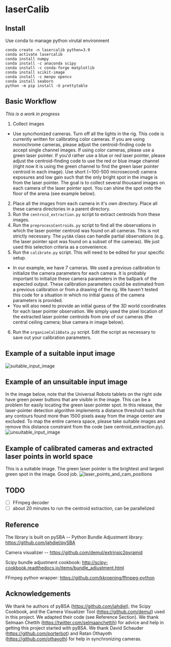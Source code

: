 # laserCalib 

## Install

Use conda to manage python virutal environment 

```
conda create -n lasercalib python=3.9
conda activate lasercalib
conda install numpy
conda install -c anaconda scipy 
conda install -c conda-forge matplotlib 
conda install scikit-image
conda install -c menpo opencv
conda install seaborn
python -m pip install -U prettytable
```

## Basic Workflow  
*This is a work in progress*  
1. Collect images  
- Use syncrhonized cameras. Turn off all the lights in the rig. This code is currently written for calibrating color cameras. If you are using monochrome cameras, please adjust the centroid-finding code to accept single channel images. If using color cameras, please use a green laser pointer. If you'd rather use a blue or red laser pointer, please adjust the centroid-finding code to use the red or blue image channel (right now it is using the green channel to find the green laser pointer centroid in each image). Use short (~100-500 microsecond) camera exposures and low gain such that the only bright spot in the image is from the laser pointer. The goal is to collect several thousand images on each camera of the laser pointer spot. You can shine the spot onto the floor of the arena (see example below).  
2. Place all the images from each camera in it's own directory. Place all these camera directories in a parent directory.
3. Run the `centroid_extraction.py` script to extract centroids from these images.
4. Run the `preprocessCentroids.py` script to find all the observations in which the laser pointer centroid was found on all cameras. This is not strictly necessary. The `pySBA` class can handle partial observations (e.g. the laser pointer spot was found on a subset of the cameras). We just used this selection criteria as a convenience.
5. Run the `calibrate.py` script. This will need to be edited for your specific setup.  
- In our example, we have 7 cameras. We used a previous calibration to initialize the camera parameters for each camera. It is probably important to initialize these camera parameters in the ballpark of the expected output. These calibration parameters could be estimated from a previous calibration or from a drawing of the rig. We haven't tested this code for a situation in which no initial guess of the camera parameters is provided.  
- You will also need to provide an initial guess of the 3D world coordinates for each laser pointer observation. We simply used the pixel location of the extracted laser pointer centroids from one of our cameras (the central ceiling camera; blue camera in image below).  
6. Run the `organizeCalibData.py` script. Edit the script as necessary to save out your calibration parameters.

## Example of a suitable input image  
![suitable_input_image](images/suitable_input_image.png)  


## Example of an unsuitable input image  
In the image below, note that the Universal Robots tablets on the right side have green power buttons that are visible in the image. This can be a problem for easily locating the green laser pointer spot. In this release, the laser-pointer detection algorithm implements a distance threshold such that any contours found more than 1500 pixels away from the image center are excluded. To map the entire camera space, please take suitable images and remove this distance constraint from the code (see centroid_extraction.py).
![unsuitable_input_image](images/unsuitable_input_image.png)  


## Example of calibrated cameras and extracted laser points in world space  
This is a suitable image. The green laser pointer is the brightest and largest green spot in the image. Good job.
![laser_points_and_cam_positions](images/laser_points_and_cam_positions.png)  


## TODO  
- [ ] FFmpeg decoder  
- [ ] about 20 minutes to run the centroid extraction, can be parallelized  

## Reference  
The library is built on pySBA -- Python Bundle Adjustment library: https://github.com/jahdiel/pySBA

Camera visualizer -- https://github.com/demul/extrinsic2pyramid

Scipy bundle adjustment cookbook: http://scipy-cookbook.readthedocs.io/items/bundle_adjustment.html

FFmpeg python wrapper: https://github.com/kkroening/ffmpeg-python  

## Acknowledgements  
We thank he authors of pyBSA (https://github.com/jahdiel), the Scipy Cookbook, and the Camera Visualizer Tool (https://github.com/demul) used in this project. We adapted their code (see Reference Section). We thank Selmaan Chettih (https://twitter.com/selmaanchettih) for advice and help in getting this project started with pyBSA. We thank David Schauder (https://github.com/porterbot) and Ratan Othayoth (https://github.com/othayoth) for help in synchronizing cameras.
